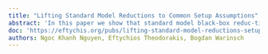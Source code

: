 ```yaml
---
title: "Lifting Standard Model Reductions to Common Setup Assumptions"
abstract: 'In this paper we show that standard model black-box reduc-tions naturally lift to various setup assumptions, such as random oracle(ROM)  or  ideal  cipher  model.  Concretely,  we  prove  that  a  black-boxreduction from a security notion P to security notion Q in the standard model can be turned into a non-programmable black-box reduction fromPOtoQOin a model with a the setup assumption O, where P_O and Q_O are the natural extensions of P and Q to a model with setup assumption O. Our results rely on a generalization of the recent framework by Hofheinz and  Nguyen (PKC  2019) to  support  primitives  which  make  use  of  atrusted setup. Our framework encompasses standard idealized settings like the random oracle and the ideal cipher model. At the core of ourmain result lie novel properties of negligible functions that can be ofindependent interest.'
doc: 'https://eftychis.org/pubs/lifting-standard-model-reductions-setup-assumptions.pdf'
authors: Ngoc Khanh Nguyen, Eftychios Theodorakis, Bogdan Warinsch
---
```

